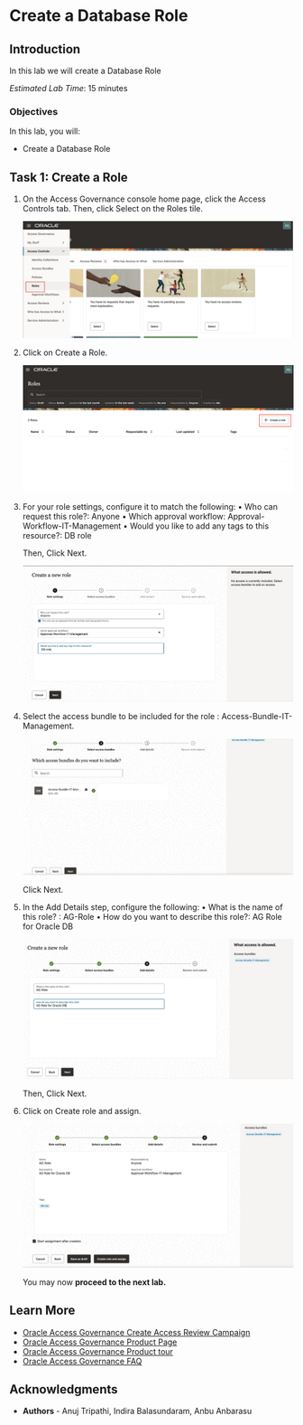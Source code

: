 # Create a Database Role 

## Introduction

In this lab we will create a Database Role 

*Estimated Lab Time*: 15 minutes


### Objectives

In this lab, you will:
 * Create a Database Role 



## Task 1: Create a Role 

1. On the Access Governance console home page, click the Access Controls tab. Then, click Select on the Roles tile. 

   ![Create a Role](images/navigate-roles.png)


2. Click on Create a Role. 

    ![Create a Role](images/click-create-role.png)

  

3. For your role settings, configure it to match the following:
    •	Who can request this role?: Anyone 
    •	Which approval workflow: Approval-Workflow-IT-Management
    •	Would you like to add any tags to this resource?: DB role

    Then, Click Next. 


     ![Create a Role](images/role-settings.png)

4. Select the access bundle to be included for the role : Access-Bundle-IT-Management. 

     ![Create a Role](images/access-bundle.png)

    Click Next. 

5. In the Add Details step, configure the following:
    •	What is the name of this role? : AG-Role 
    •	How do you want to describe this role?: AG Role for Oracle DB


     ![Create a Role](images/add-details.png)

    Then, Click Next.

6. Click on Create role and assign. 

     ![Create a Role](images/create-role-assign.png)



    You may now **proceed to the next lab.**

## Learn More

* [Oracle Access Governance Create Access Review Campaign](https://docs.oracle.com/en/cloud/paas/access-governance/pdapg/index.html)
* [Oracle Access Governance Product Page](https://www.oracle.com/security/cloud-security/access-governance/)
* [Oracle Access Governance Product tour](https://www.oracle.com/webfolder/s/quicktours/paas/pt-sec-access-governance/index.html)
* [Oracle Access Governance FAQ](https://www.oracle.com/security/cloud-security/access-governance/faq/)

## Acknowledgments
* **Authors** - Anuj Tripathi, Indira Balasundaram, Anbu Anbarasu 